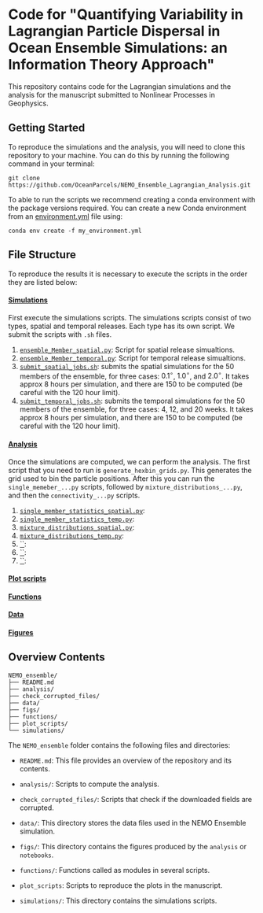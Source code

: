 # Code for "Quantifying Variability in Lagrangian Particle Dispersal in Ocean Ensemble Simulations: an Information Theory Approach"

This repository contains code for the Lagrangian simulations and the analysis for the manuscript submitted to Nonlinear Processes in Geophysics.

## Getting Started

To reproduce the simulations and the analysis, you will need to clone this repository to your machine. You can do this by running the following command in your terminal:

`git clone https://github.com/OceanParcels/NEMO_Ensemble_Lagrangian_Analysis.git`

To able to run the scripts we recommend creating a conda environment with the package versions required. You can create a new Conda environment from an [environment.yml](environment.yml) file using:

`conda env create -f my_environment.yml`

## File Structure

To reproduce the results it is necessary to execute the scripts in the order they are listed below:

#### [Simulations](simulations/)

First execute the simulations scripts. The simulations scripts consist of two types, spatial and temporal releases. Each type has its own script. We submit the scripts with `.sh` files. 

1. [`ensemble_Member_spatial.py`](simulations/ensemble_Member_spatial.py): Script for spatial release simualtions.
2. [`ensemble_Member_temporal.py`](simulations/ensemble_Member_temporal.py): Script for temporal release simualtions.
3. [`submit_spatial_jobs.sh`](simulations/submit_spatial_jobs.sh): submits the spatial simulations for the 50 members of the ensemble, for three cases: $0.1^\circ$, $1.0^\circ$, and $2.0^\circ$. It takes approx 8 hours per simulation, and there are 150 to be computed (be careful with the 120 hour limit).
4. [`submit_temporal_jobs.sh`](simulations/submit_temporal_jobs.sh): submits the temporal simulations for the 50 members of the ensemble, for three cases: 4, 12, and 20 weeks. It takes approx 8 hours per simulation, and there are 150 to be computed (be careful with the 120 hour limit).

#### [Analysis](analysis/)

Once the simulations are computed, we can perform the analysis. The first script that you need to run is `generate_hexbin_grids.py`. This generates the grid used to bin the particle positions. After this you can run the `single_memeber_...py` scripts, followed by `mixture_distributions_...py`, and then the `connectivity_...py` scripts.

1. [`single_member_statistics_spatial.py`](analysis\single_member_statistics_spatial.py):
2. [`single_member_statistics_temp.py`](analysis\single_member_statistics_temp.py): 
2. [`mixture_distributions_spatial.py`](analysis/mixture_distributions_spatial.py): 
3. [`mixture_distributions_temp.py`](analysis/mixture_distributions_spatial.py): 
4. [``](analysis/): 
5. [``](analysis/): 
6. [``](analysis/):

#### [Plot scripts](plots_scripts/)

#### [Functions](functions/)

#### [Data](data/)

#### [Figures](figs/)

## Overview Contents

```
NEMO_ensemble/
├── README.md
├── analysis/
├── check_corrupted_files/
├── data/
├── figs/
├── functions/
├── plot_scripts/
└── simulations/
```

The `NEMO_ensemble` folder contains the following files and directories:

- `README.md`: This file provides an overview of the repository and its contents.

- `analysis/`: Scripts to compute the analysis.

- `check_corrupted_files/`: Scripts that check if the downloaded fields are corrupted.

- `data/`: This directory stores the data files used in the NEMO Ensemble simulation.

- `figs/`: This directory contains the figures produced by the `analysis` or `notebooks`.

- `functions/`: Functions called as modules in several scripts.

- `plot_scripts`: Scripts to reproduce the plots in the manuscript.

- `simulations/`: This directory contains the simulations scripts. 